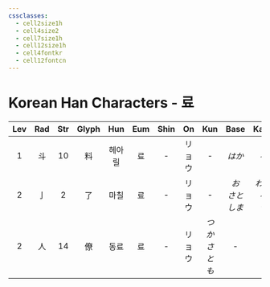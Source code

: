 ```yaml
---
cssclasses:
  - cell2size1h
  - cell4size2
  - cell7size1h
  - cell12size1h
  - cell4fontkr
  - cell12fontcn
---
```


# Korean Han Characters - 료

| Lev | Rad | Str | Glyph | Hun | Eum | Shin | On  |     Kun     |      Base       |      Kana      | Simp |    Man     | Can  | Viet |
| :-: | :-: | :-: | :---: | :-: | :-: | :--: | :-: | :---------: | :-------------: | :------------: | :--: | :--------: | :--: | :--: |
|  1  |  斗  | 10  |   料   | 헤아릴 |  료  |  -   | リョウ |      -      |      *はか*       |      *る*       |  -   |    liào    | liu6 | liệu |
|  2  |  亅  |  2  |   了   | 마칠  |  료  |  -   | リョウ |      -      | *お<br>さと<br>しま* | *わる<br>る<br>う* |  -   | le<br>liǎo | liu5 | liễu |
|  2  |  人  | 14  |   僚   | 동료  |  료  |  -   | リョウ | *つかさ<br>とも* |        -        |       -        |  -   |    liáo    | liu4 | liêu |
